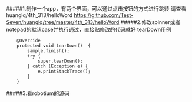 #####1.制作一个app，有两个界面，可以通过点击按钮的方式进行跳转
请查看huanglq/4th_313/helloWord
https://github.com/Test-Seven/huanglq/tree/master/4th_313/helloWord
#####2.修改spinner或者notepad的默认case并执行通过，直接贴修改的代码就好
tearDown用例
``` 
    @Override
    protected void tearDown()  {
        sample.finish();
        try {
            super.tearDown();
        } catch (Exception e) {
            e.printStackTrace();
        }
    }
  ```
#####3.看robotium的源码
